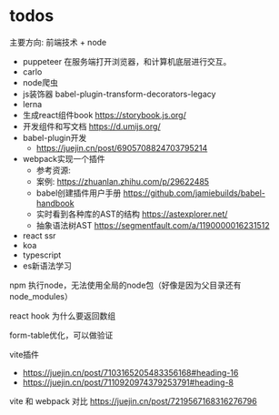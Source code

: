 # todos

主要方向: 前端技术 + node

- puppeteer 在服务端打开浏览器，和计算机底层进行交互。
- carlo
- node爬虫
- js装饰器 babel-plugin-transform-decorators-legacy
- lerna
- 生成react组件book https://storybook.js.org/
- 开发组件和写文档 https://d.umijs.org/
- babel-plugin开发
  - <https://juejin.cn/post/6905708824703795214>
- webpack实现一个插件
  - 参考资源:
  - 案例: <https://zhuanlan.zhihu.com/p/29622485>
  - babel创建插件用户手册 <https://github.com/jamiebuilds/babel-handbook>
  - 实时看到各种库的AST的结构 <https://astexplorer.net/>
  - 抽象语法树AST <https://segmentfault.com/a/1190000016231512>
- react ssr
- koa
- typescript
- es新语法学习


npm 执行node，无法使用全局的node包（好像是因为父目录还有node_modules）

react hook 为什么要返回数组

form-table优化，可以做验证


vite插件
- https://juejin.cn/post/7103165205483356168#heading-16
- https://juejin.cn/post/7110920974379253791#heading-8

vite 和 webpack 对比
https://juejin.cn/post/7219567168316276796